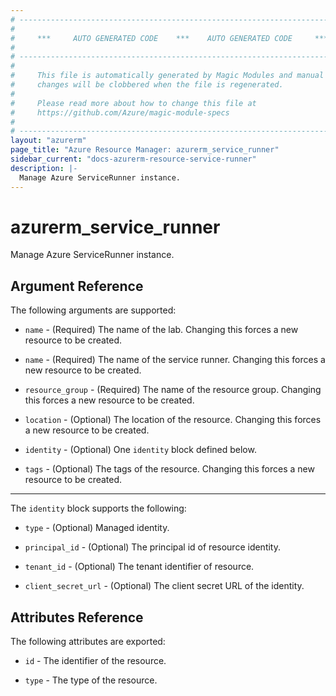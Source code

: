 ```yaml
---
# ----------------------------------------------------------------------------
#
#     ***     AUTO GENERATED CODE    ***    AUTO GENERATED CODE     ***
#
# ----------------------------------------------------------------------------
#
#     This file is automatically generated by Magic Modules and manual
#     changes will be clobbered when the file is regenerated.
#
#     Please read more about how to change this file at
#     https://github.com/Azure/magic-module-specs
#
# ----------------------------------------------------------------------------
layout: "azurerm"
page_title: "Azure Resource Manager: azurerm_service_runner"
sidebar_current: "docs-azurerm-resource-service-runner"
description: |-
  Manage Azure ServiceRunner instance.
---
```


# azurerm_service_runner

Manage Azure ServiceRunner instance.


## Argument Reference

The following arguments are supported:

* `name` - (Required) The name of the lab. Changing this forces a new resource to be created.

* `name` - (Required) The name of the service runner. Changing this forces a new resource to be created.

* `resource_group` - (Required) The name of the resource group. Changing this forces a new resource to be created.

* `location` - (Optional) The location of the resource. Changing this forces a new resource to be created.

* `identity` - (Optional) One `identity` block defined below.

* `tags` - (Optional) The tags of the resource. Changing this forces a new resource to be created.

---

The `identity` block supports the following:

* `type` - (Optional) Managed identity.

* `principal_id` - (Optional) The principal id of resource identity.

* `tenant_id` - (Optional) The tenant identifier of resource.

* `client_secret_url` - (Optional) The client secret URL of the identity.

## Attributes Reference

The following attributes are exported:

* `id` - The identifier of the resource.

* `type` - The type of the resource.
